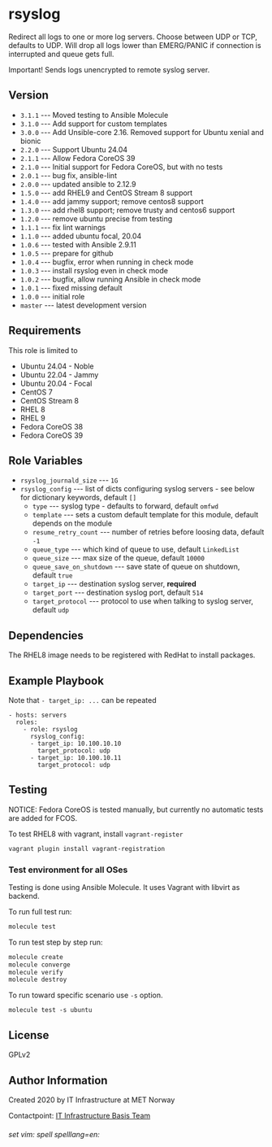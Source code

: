 rsyslog
=======

Redirect all logs to one or more log servers. Choose between UDP or TCP, defaults to UDP. Will drop all logs lower than EMERG/PANIC if connection is interrupted and queue gets full.

Important! Sends logs unencrypted to remote syslog server.

Version
-------

* `3.1.1` --- Moved testing to Ansible Molecule
* `3.1.0` --- Add support for custom templates
* `3.0.0` --- Add Unsible-core 2.16. Removed support for Ubuntu xenial and bionic
* `2.2.0` --- Support Ubuntu 24.04
* `2.1.1` --- Allow Fedora CoreOS 39
* `2.1.0` --- Initial support for Fedora CoreOS, but with no tests
* `2.0.1` --- bug fix, ansible-lint
* `2.0.0` --- updated ansible to 2.12.9
* `1.5.0` --- add RHEL9 and CentOS Stream 8 support
* `1.4.0` --- add jammy support; remove centos8 support
* `1.3.0` --- add rhel8 support; remove trusty and centos6 support
* `1.2.0` --- remove ubuntu precise from testing
* `1.1.1` --- fix lint warnings
* `1.1.0` --- added ubuntu focal, 20.04
* `1.0.6` --- tested with Ansible 2.9.11
* `1.0.5` --- prepare for github
* `1.0.4` --- bugfix, error when running in check mode
* `1.0.3` --- install rsyslog even in check mode
* `1.0.2` --- bugfix, allow running Ansible in check mode
* `1.0.1` --- fixed missing default
* `1.0.0` --- initial role
* `master` --- latest development version

Requirements
------------

This role is limited to

* Ubuntu 24.04 - Noble
* Ubuntu 22.04 - Jammy
* Ubuntu 20.04 - Focal
* CentOS 7
* CentOS Stream 8
* RHEL 8
* RHEL 9
* Fedora CoreOS 38
* Fedora CoreOS 39

Role Variables
--------------

* `rsyslog_journald_size` --- `1G`
* `rsyslog_config` --- list of dicts configuring syslog servers - see below for dictionary keywords, default `[]`
    * `type` --- syslog type - defaults to forward, default `omfwd`
    * `template` --- sets a custom default template for this module, default depends on the module
    * `resume_retry_count` --- number of retries before loosing data, default `-1`
    * `queue_type` --- which kind of queue to use, default `LinkedList`
    * `queue_size` --- max size of the queue, default `10000`
    * `queue_save_on_shutdown` --- save state of queue on shutdown, default `true`
    * `target_ip` --- destination syslog server, __required__
    * `target_port` --- destination syslog port, default `514`
    * `target_protocol` --- protocol to use when talking to syslog server, default `udp`

Dependencies
------------

The RHEL8 image needs to be registered with RedHat to install packages.

Example Playbook
----------------

Note that `- target_ip: ...` can be repeated

    - hosts: servers
      roles:
        - role: rsyslog
          rsyslog_config:
          - target_ip: 10.100.10.10
            target_protocol: udp
          - target_ip: 10.100.10.11
            target_protocol: udp

Testing
-------

NOTICE: Fedora CoreOS is tested manually, but currently no automatic tests
are added for FCOS.

To test RHEL8 with vagrant, install `vagrant-register`

```bash
vagrant plugin install vagrant-registration
```

### Test environment for all OSes

Testing is done using Ansible Molecule. It uses Vagrant with libvirt as backend.

To run full test run:

```bash
molecule test
```

To run test step by step run:

```bash
molecule create
molecule converge
molecule verify
molecule destroy
```

To run toward specific scenario use `-s` option.
```
molecule test -s ubuntu
```

License
-------

GPLv2

Author Information
------------------

Created 2020 by IT Infrastructure at MET Norway

Contactpoint: [IT Infrastructure Basis Team](mailto:it-is-basis@met.no)


###### set vim: spell spelllang=en:

